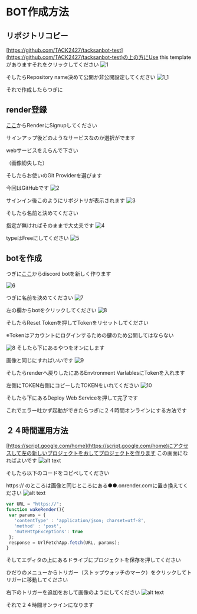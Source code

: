 # BOT作成方法

## リポジトリコピー


[https://github.com/TACK2427/tacksanbot-test](https://github.com/TACK2427/tacksanbot-test)の上の方にUse this templateがありますそれをクリックしてください
![1](./image/1/image-09-09-2025_03_20_AM.png)

そしたらRepository name決めて公開か非公開設定してください
![1_1](/image/1/image-09-09-2025_03_40_AM.png)

それで作成したらつぎに

## render登録

[ここ](https://dashboard.render.com/register)からRenderにSignupしてください

サインアップ後どのようなサービスなのか選択がでます

webサービスをえらんで下さい

（画像紛失した）


そしたらお使いのGit Providerを選びます

今回はGitHubです
![2](./image/image-09-09-2025_02_12_AM.png)

サインイン後このようにリポジトリが表示されます
![3](./image/image-09-09-2025_02_15_AM.png)

そしたら名前と決めてください

指定が無ければそのままで大丈夫です
![4](./image/image-09-09-2025_02_22_AM.png)

typeはFreeにしてください
![5](./image/image-09-09-2025_02_22_AM1.png)

## botを作成

つぎに[ここ](https://discord.com/developers/applications)からdiscord botを新しく作ります

![6](./image/1/image-09-09-2025_02_23_AM.png)

つぎに名前を決めてください
![7](./image/1/image-09-09-2025_02_24_AM.png)

左の欄からbotをクリックしてください
![8](./image/1/image-09-09-2025_02_24_AM1.png)

そしたらReset Tokenを押してTokenをリセットしてください

※Tokenはアカウントにログインするための鍵のため公開してはならない

![8](./image/1/image-09-09-2025_02_24_AM2.png)
そしたら下にあるやつをオンにします

画像と同じにすればいいです
![9](./image/1/image-09-09-2025_04_01_AM.png)

そしたらrenderへ戻りしたにあるEnvtronment VarlablesにTokenを入れます

左側にTOKEN右側にコピーしたTOKENをいれてください
![10](./image/1/image-09-09-2025_02_26_AM.png)

そしたら下にあるDeploy Web Serviceを押して完了です

これでエラー吐かず起動ができたらつぎに２４時間オンラインにする方法です

## ２４時間運用方法

[https://script.google.com/home](https://script.google.com/home)にアクセスして左の新しいプロジェクトをおしてプロジェクトを作ります
この画面になればよいです
![alt text](./image/1/image.png)

そしたら以下のコードをコピペしてください

https:// のところは画像と同じところにある●●.onrender.comに置き換えてください
![alt text](./image/1/image3.png)

```js
var URL = "https://";
function wakeRender(){
 var params = {
   'contentType' : 'application/json; charset=utf-8',
   'method' : 'post',
   'muteHttpExceptions': true
 };
 response = UrlFetchApp.fetch(URL, params);
}
```

そしてエディタの上にあるドライブにプロジェクトを保存を押してください

ひだりのメニューからトリガー（ストップウォッチのマーク）をクリックしてトリガーに移動してください

右下のトリガーを追加をおして画像のようにしてください
![alt text](./image/1/image2.png)

それで２４時間オンラインになります
